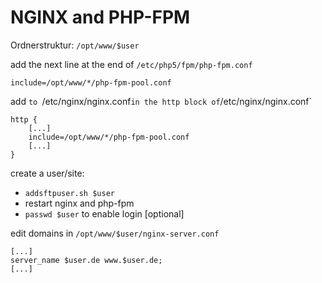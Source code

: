 # NGINX and PHP-FPM


Ordnerstruktur: `/opt/www/$user`



add the next line at the end of `/etc/php5/fpm/php-fpm.conf`
```
include=/opt/www/*/php-fpm-pool.conf
```


add `to `/etc/nginx/nginx.conf` in the http block of `/etc/nginx/nginx.conf`
```
http {
    [...]
    include=/opt/www/*/php-fpm-pool.conf
    [...]
}
```




create a user/site: 
* `addsftpuser.sh $user`
* restart nginx and php-fpm
* `passwd $user` to enable login [optional]


edit domains in `/opt/www/$user/nginx-server.conf`
```
[...]
server_name $user.de www.$user.de;
[...]
```
